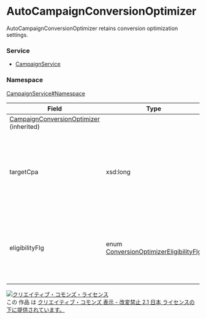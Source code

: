 # AutoCampaignConversionOptimizer
AutoCampaignConversionOptimizer retains conversion optimization settings.
### Service
+ [CampaignService](../../services/CampaignService.md)

### Namespace
[CampaignService#Namespace](../../services/CampaignService.md#namespace)

| Field | Type | response| add| set| remove| Description|
|---|---|---|---|---|---|---|
|<a href="CampaignConversionOptimizer.md">CampaignConversionOptimizer</a> (inherited)|||||||
| targetCpa| xsd:long| yes| Ignore| Optional| Ignore| This field is desired conversion cost value.<br>※Settable range：1 - 9,999,999,999<br>※If function of conversion optimization is running, manual bid settings is invalid.|
| eligibilityFlg| enum <a href="./ConversionOptimizerEligibilityFlg.md">ConversionOptimizerEligibilityFlg</a>| yes| Ignore| Ignore| Ignore| Availability of conversion optimization.<br>If this field value is 'DISABLE',this Campaign cannot use Auto Bigging(Conversion Optimization).|

<a rel="license" href="http://creativecommons.org/licenses/by-nd/2.1/jp/"><img alt="クリエイティブ・コモンズ・ライセンス" style="border-width:0" src="https://i.creativecommons.org/l/by-nd/2.1/jp/88x31.png" /></a><br />この 作品 は <a rel="license" href="http://creativecommons.org/licenses/by-nd/2.1/jp/">クリエイティブ・コモンズ 表示 - 改変禁止 2.1 日本 ライセンスの下に提供されています。</a>
